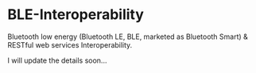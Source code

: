 # BLE-Interoperability
Bluetooth low energy (Bluetooth LE, BLE, marketed as Bluetooth Smart) &amp; RESTful web services Interoperability.

I will update the details soon...
